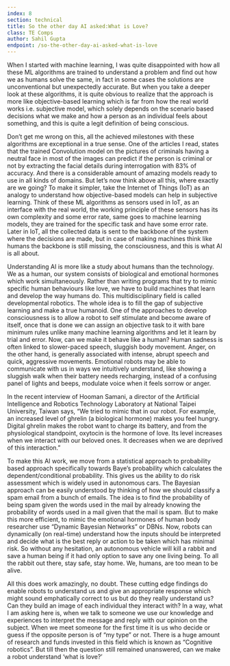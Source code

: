```yaml
---
index: 8
section: technical
title: So the other day AI asked:What is Love?
class: TE Comps
author: Sahil Gupta
endpoint: /so-the-other-day-ai-asked-what-is-love
---
```


When I started with machine learning, I was quite disappointed with how all these ML algorithms are trained to understand a problem and find out how we as humans solve the same, in fact in some cases the solutions are unconventional but unexpectedly accurate. But when you take a deeper look at these algorithms, it is quite obvious to realize that the approach is more like objective-based learning which is far from how the real world works i.e. subjective model, which solely depends on the scenario based decisions what we make and how a person as an individual feels about something, and this is quite a legit definition of being conscious.

Don’t get me wrong on this, all the achieved milestones with these algorithms are exceptional in a true sense. One of the articles I read, states that the trained Convolution model on the pictures of criminals having a neutral face in most of the images can predict if the person is criminal or not by extracting the facial details during interrogation with 83% of accuracy. And there is a considerable amount of amazing models ready to use in all kinds of domains. But let’s now think above all this, where exactly are we going? To make it simpler, take the Internet of Things (IoT) as an analogy to understand how objective-based models can help in subjective learning. Think of these ML algorithms as sensors used in IoT, as an interface with the real world, the working principle of these sensors has its own complexity and some error rate, same goes to machine learning models, they are trained for the specific task and have some error rate. Later in IoT, all the collected data is sent to the backbone of the system where the decisions are made, but in case of making machines think like humans the backbone is still missing, the consciousness, and this is what AI is all about.

Understanding AI is more like a study about humans than the technology. We as a human, our system consists of biological and emotional hormones which work simultaneously. Rather than writing programs that try to mimic specific human behaviours like love, we have to build machines that learn and develop the way humans do. This multidisciplinary field is called developmental robotics. The whole idea is to fill the gap of subjective learning and make a true humanoid. One of the approaches to develop consciousness is to allow a robot to self stimulate and become aware of itself, once that is done we can assign an objective task to it with bare minimum rules unlike many machine learning algorithms and let it learn by trial and error. Now, can we make it behave like a human? Human sadness is often linked to slower-paced speech, sluggish body movement. Anger, on the other hand, is generally associated with intense, abrupt speech and quick, aggressive movements. Emotional robots may be able to communicate with us in ways we intuitively understand, like showing a sluggish walk when their battery needs recharging, instead of a confusing panel of lights and beeps, modulate voice when it feels sorrow or anger.

In the recent interview of Hooman Samani, a director of the Artificial Intelligence and Robotics Technology Laboratory at National Taipei University, Taiwan says, “We tried to mimic that in our robot. For example, an increased level of ghrelin (a biological hormone) makes you feel hungry. Digital ghrelin makes the robot want to charge its battery, and from the physiological standpoint, oxytocin is the hormone of love. Its level increases when we interact with our beloved ones. It decreases when we are deprived of this interaction.”

To make this AI work, we move from a statistical approach to probability based approach specifically towards Baye’s probability which calculates the dependent/conditional probability. This gives us the ability to do risk assessment which is widely used in autonomous cars. The Bayesian approach can be easily understood by thinking of how we should classify a spam email from a bunch of emails. The idea is to find the probability of being spam given the words used in the mail by already knowing the probability of words used in a mail given that the mail is spam. But to make this more efficient, to mimic the emotional hormones of human body researcher use “Dynamic Bayesian Networks” or DBNs. Now, robots can dynamically (on real-time) understand how the inputs should be interpreted and decide what is the best reply or action to be taken which has minimal risk. So without any hesitation, an autonomous vehicle will kill a rabbit and save a human being if it had only option to save any one living being. To all the rabbit out there, stay safe, stay home. We, humans, are too mean to be alive.

All this does work amazingly, no doubt. These cutting edge findings do enable robots to understand us and give an appropriate response which might sound emphatically correct to us but do they really understand us? Can they build an image of each individual they interact with? In a way, what I am asking here is, when we talk to someone we use our knowledge and experiences to interpret the message and reply with our opinion on the subject. When we meet someone for the first time it is us who decide or guess if the opposite person is of “my type” or not. There is a huge amount of research and funds invested in this field which is known as “Cognitive robotics”. But till then the question still remained unanswered, can we make a robot understand ‘what is love?’
